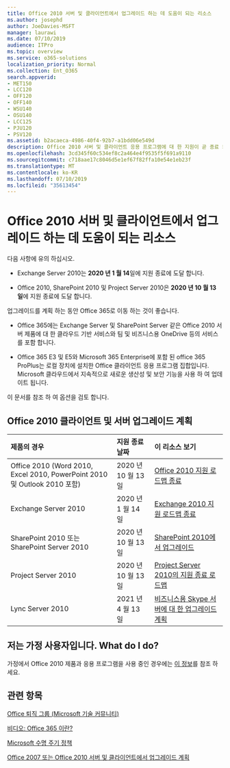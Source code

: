 ```yaml
---
title: Office 2010 서버 및 클라이언트에서 업그레이드 하는 데 도움이 되는 리소스
ms.author: josephd
author: JoeDavies-MSFT
manager: laurawi
ms.date: 07/10/2019
audience: ITPro
ms.topic: overview
ms.service: o365-solutions
localization_priority: Normal
ms.collection: Ent_O365
search.appverid:
- MET150
- LCC120
- OFF120
- OFF140
- WSU140
- OSU140
- LCC125
- PJU120
- PSV120
ms.assetid: b2acaeca-4986-40f4-92b7-a1bdd06e549d
description: Office 2010 서버 및 클라이언트 응용 프로그램에 대 한 지원이 곧 종료 되며 사용자 지정 지원 계약을 사용할 수 없습니다. 이 문서를 사용 하 여 업그레이드 계획을 시작 합니다.
ms.openlocfilehash: 3cd345f60c534ef8c2a464e4f9535f5f691a9110
ms.sourcegitcommit: c718aae17c8046d5e1ef67f82ffa10e54e1eb23f
ms.translationtype: MT
ms.contentlocale: ko-KR
ms.lasthandoff: 07/10/2019
ms.locfileid: "35613454"
---
```

# <a name="resources-to-help-you-upgrade-from-office-2010-servers-and-clients"></a>Office 2010 서버 및 클라이언트에서 업그레이드 하는 데 도움이 되는 리소스

다음 사항에 유의 하십시오.

- Exchange Server 2010는 **2020 년 1 월 14**일에 지원 종료에 도달 합니다. 

- Office 2010, SharePoint 2010 및 Project Server 2010은 **2020 년 10 월 13 일**에 지원 종료에 도달 합니다. 

업그레이드를 계획 하는 동안 Office 365로 이동 하는 것이 좋습니다. 

- Office 365에는 Exchange Server 및 SharePoint Server 같은 Office 2010 서버 제품에 대 한 클라우드 기반 서비스와 팀 및 비즈니스용 OneDrive 등의 서비스를 포함 합니다. 

- Office 365 E3 및 E5와 Microsoft 365 Enterprise에 포함 된 office 365 ProPlus는 로컬 장치에 설치한 Office 클라이언트 응용 프로그램 집합입니다. Microsoft 클라우드에서 지속적으로 새로운 생산성 및 보안 기능을 사용 하 여 업데이트 됩니다.

이 문서를 참조 하 여 옵션을 검토 합니다.
      
## <a name="office-2010-client-and-server-upgrade-planning"></a>Office 2010 클라이언트 및 서버 업그레이드 계획
  
|**제품의 경우**|**지원 종료 날짜**|**이 리소스 보기**|
|:-----|:-----|:-----|
|Office 2010 (Word 2010, Excel 2010, PowerPoint 2010 및 Outlook 2010 포함)  <br/> | 2020 년 10 월 13 일 |[Office 2010 지원 로드맵 종료](https://docs.microsoft.com/DeployOffice/office-2010-end-support-roadmap) <br/> |
|Exchange Server 2010  <br/> | 2020 년 1 월 14 일  |[Exchange 2010 지원 로드맵 종료](exchange-2010-end-of-support.md) <br/> |
|SharePoint 2010 또는 SharePoint Server 2010  <br/> | 2020 년 10 월 13 일 |[SharePoint 2010에서 업그레이드](upgrade-from-sharepoint-2010.md) <br/> |
|Project Server 2010 <br/> | 2020 년 10 월 13 일 | [Project Server 2010의 지원 종료 로드맵](project-server-2010-end-of-support.md) <br/> |
|Lync Server 2010 <br/> | 2021 년 4 월 13 일 | [비즈니스용 Skype 서버에 대 한 업그레이드 계획](https://docs.microsoft.com/skypeforbusiness/plan-your-deployment/upgrade) <br/> |
    
## <a name="im-a-home-user-what-do-i-do"></a>저는 가정 사용자입니다. What do I do?

가정에서 Office 2010 제품과 응용 프로그램을 사용 중인 경우에는 [이 정보](plan-upgrade-previous-versions-office.md#im-a-home-user-what-do-i-do)를 참조 하세요.

## <a name="related-topics"></a>관련 항목

[Office 퇴직 그룹 (Microsoft 기술 커뮤니티)](https://go.microsoft.com/fwlink/?linkid=842065)
  
[비디오: Office 365 이란?](https://support.office.com/article/847caf12-2589-452c-8aca-1c009797678b.aspx)
  
[Microsoft 수명 주기 정책](https://go.microsoft.com/fwlink/?linkid=865200)

[Office 2007 또는 Office 2010 서버 및 클라이언트에서 업그레이드 계획](plan-upgrade-previous-versions-office.md)

